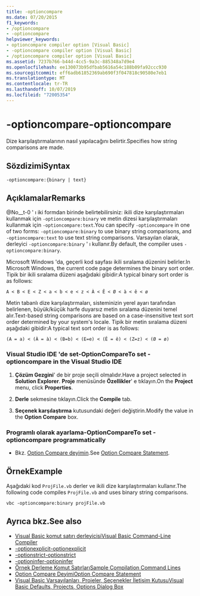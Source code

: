 ```yaml
---
title: -optioncompare
ms.date: 07/20/2015
f1_keywords:
- /optioncompare
- -optioncompare
helpviewer_keywords:
- optioncompare compiler option [Visual Basic]
- -optioncompare compiler option [Visual Basic]
- /optioncompare compiler option [Visual Basic]
ms.assetid: 7237b766-b44d-4cc5-9a3c-885348a7d9e4
ms.openlocfilehash: ee130073b95dfbab5616a54c188b09fa92ccc930
ms.sourcegitcommit: eff6adb61852369ab690f3f047818c90580e7eb1
ms.translationtype: MT
ms.contentlocale: tr-TR
ms.lasthandoff: 10/07/2019
ms.locfileid: "72005354"
---
```

# <a name="-optioncompare"></a><span data-ttu-id="0368b-102">-optioncompare</span><span class="sxs-lookup"><span data-stu-id="0368b-102">-optioncompare</span></span>
<span data-ttu-id="0368b-103">Dize karşılaştırmalarının nasıl yapılacağını belirtir.</span><span class="sxs-lookup"><span data-stu-id="0368b-103">Specifies how string comparisons are made.</span></span>  
  
## <a name="syntax"></a><span data-ttu-id="0368b-104">Sözdizimi</span><span class="sxs-lookup"><span data-stu-id="0368b-104">Syntax</span></span>  
  
```console  
-optioncompare:{binary | text}  
```  
  
## <a name="remarks"></a><span data-ttu-id="0368b-105">Açıklamalar</span><span class="sxs-lookup"><span data-stu-id="0368b-105">Remarks</span></span>  
 <span data-ttu-id="0368b-106">@No__t-0 ' ı iki formdan birinde belirtebilirsiniz: ikili dize karşılaştırmaları kullanmak için `-optioncompare:binary` ve metin dizesi karşılaştırmaları kullanmak için `-optioncompare:text`.</span><span class="sxs-lookup"><span data-stu-id="0368b-106">You can specify `-optioncompare` in one of two forms: `-optioncompare:binary` to use binary string comparisons, and `-optioncompare:text` to use text string comparisons.</span></span> <span data-ttu-id="0368b-107">Varsayılan olarak, derleyici `-optioncompare:binary` ' ı kullanır.</span><span class="sxs-lookup"><span data-stu-id="0368b-107">By default, the compiler uses `-optioncompare:binary`.</span></span>  
  
 <span data-ttu-id="0368b-108">Microsoft Windows 'da, geçerli kod sayfası ikili sıralama düzenini belirler.</span><span class="sxs-lookup"><span data-stu-id="0368b-108">In Microsoft Windows, the current code page determines the binary sort order.</span></span> <span data-ttu-id="0368b-109">Tipik bir ikili sıralama düzeni aşağıdaki gibidir:</span><span class="sxs-lookup"><span data-stu-id="0368b-109">A typical binary sort order is as follows:</span></span>  
  
 `A < B < E < Z < a < b < e < z < À < Ê < Ø < à < ê < ø`  
  
 <span data-ttu-id="0368b-110">Metin tabanlı dize karşılaştırmaları, sisteminizin yerel ayarı tarafından belirlenen, büyük/küçük harfe duyarsız metin sıralama düzenini temel alır.</span><span class="sxs-lookup"><span data-stu-id="0368b-110">Text-based string comparisons are based on a case-insensitive text sort order determined by your system's locale.</span></span> <span data-ttu-id="0368b-111">Tipik bir metin sıralama düzeni aşağıdaki gibidir:</span><span class="sxs-lookup"><span data-stu-id="0368b-111">A typical text sort order is as follows:</span></span>  
  
 `(A = a) < (À = à) < (B=b) < (E=e) < (Ê = ê) < (Z=z) < (Ø = ø)`  
  
### <a name="to-set--optioncompare-in-the-visual-studio-ide"></a><span data-ttu-id="0368b-112">Visual Studio IDE 'de set-OptionCompare</span><span class="sxs-lookup"><span data-stu-id="0368b-112">To set -optioncompare in the Visual Studio IDE</span></span>  
  
1. <span data-ttu-id="0368b-113">**Çözüm Gezgini**' de bir proje seçili olmalıdır.</span><span class="sxs-lookup"><span data-stu-id="0368b-113">Have a project selected in **Solution Explorer**.</span></span> <span data-ttu-id="0368b-114">**Proje** menüsünde **Özellikler**' e tıklayın.</span><span class="sxs-lookup"><span data-stu-id="0368b-114">On the **Project** menu, click **Properties**.</span></span>   
  
2. <span data-ttu-id="0368b-115">**Derle** sekmesine tıklayın.</span><span class="sxs-lookup"><span data-stu-id="0368b-115">Click the **Compile** tab.</span></span>  
  
3. <span data-ttu-id="0368b-116">**Seçenek karşılaştırma** kutusundaki değeri değiştirin.</span><span class="sxs-lookup"><span data-stu-id="0368b-116">Modify the value in the **Option Compare** box.</span></span>  
  
### <a name="to-set--optioncompare-programmatically"></a><span data-ttu-id="0368b-117">Programlı olarak ayarlama-OptionCompare</span><span class="sxs-lookup"><span data-stu-id="0368b-117">To set -optioncompare programmatically</span></span>  
  
- <span data-ttu-id="0368b-118">Bkz. [Option Compare deyimin](../../../visual-basic/language-reference/statements/option-compare-statement.md).</span><span class="sxs-lookup"><span data-stu-id="0368b-118">See [Option Compare Statement](../../../visual-basic/language-reference/statements/option-compare-statement.md).</span></span>  
  
## <a name="example"></a><span data-ttu-id="0368b-119">Örnek</span><span class="sxs-lookup"><span data-stu-id="0368b-119">Example</span></span>  
 <span data-ttu-id="0368b-120">Aşağıdaki kod `ProjFile.vb` derler ve ikili dize karşılaştırmaları kullanır.</span><span class="sxs-lookup"><span data-stu-id="0368b-120">The following code compiles `ProjFile.vb` and uses binary string comparisons.</span></span>  
  
```console
vbc -optioncompare:binary projFile.vb  
```  
  
## <a name="see-also"></a><span data-ttu-id="0368b-121">Ayrıca bkz.</span><span class="sxs-lookup"><span data-stu-id="0368b-121">See also</span></span>

- [<span data-ttu-id="0368b-122">Visual Basic komut satırı derleyicisi</span><span class="sxs-lookup"><span data-stu-id="0368b-122">Visual Basic Command-Line Compiler</span></span>](../../../visual-basic/reference/command-line-compiler/index.md)
- [<span data-ttu-id="0368b-123">-optionexplicit</span><span class="sxs-lookup"><span data-stu-id="0368b-123">-optionexplicit</span></span>](../../../visual-basic/reference/command-line-compiler/optionexplicit.md)
- [<span data-ttu-id="0368b-124">-optionstrict</span><span class="sxs-lookup"><span data-stu-id="0368b-124">-optionstrict</span></span>](../../../visual-basic/reference/command-line-compiler/optionstrict.md)
- [<span data-ttu-id="0368b-125">-optioninfer</span><span class="sxs-lookup"><span data-stu-id="0368b-125">-optioninfer</span></span>](../../../visual-basic/reference/command-line-compiler/optioninfer.md)
- [<span data-ttu-id="0368b-126">Örnek Derleme Komut Satırları</span><span class="sxs-lookup"><span data-stu-id="0368b-126">Sample Compilation Command Lines</span></span>](../../../visual-basic/reference/command-line-compiler/sample-compilation-command-lines.md)
- [<span data-ttu-id="0368b-127">Option Compare Deyimi</span><span class="sxs-lookup"><span data-stu-id="0368b-127">Option Compare Statement</span></span>](../../../visual-basic/language-reference/statements/option-compare-statement.md)
- [<span data-ttu-id="0368b-128">Visual Basic Varsayılanları, Projeler, Seçenekler İletişim Kutusu</span><span class="sxs-lookup"><span data-stu-id="0368b-128">Visual Basic Defaults, Projects, Options Dialog Box</span></span>](/visualstudio/ide/reference/visual-basic-defaults-projects-options-dialog-box)

